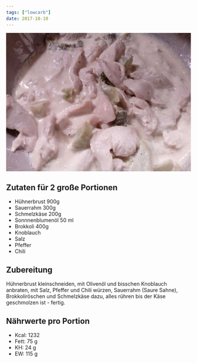 ```yaml
---
tags: ["lowcarb"]
date: 2017-10-10
---
```


![](../img/Huehnergeschnetzeltes.jpg)


## Zutaten für 2 große Portionen
- Hühnerbrust 900g
- Sauerrahm 300g
- Schmelzkäse 200g
- Sonnnenblumenöl 50 ml
- Brokkoli 400g
- Knoblauch
- Salz
- Pfeffer
- Chili

## Zubereitung
Hühnerbrust kleinschneiden, mit Olivenöl und bisschen Knoblauch anbraten, mit Salz, Pfeffer und Chili würzen, Sauerrahm (Saure Sahne), Brokkoliröschen und Schmelzkäse dazu, alles rühren bis der Käse geschmolzen ist - fertig.

## Nährwerte pro Portion
- Kcal: 1232
- Fett:   75 g
- KH:     24 g
- EW:    115 g
